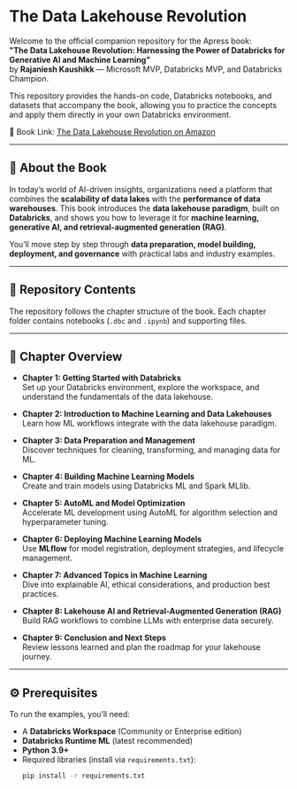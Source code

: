 # The Data Lakehouse Revolution

Welcome to the official companion repository for the Apress book:  
**"The Data Lakehouse Revolution: Harnessing the Power of Databricks for Generative AI and Machine Learning"**  
by **Rajaniesh Kaushikk** — Microsoft MVP, Databricks MVP, and Databricks Champion.  

This repository provides the hands-on code, Databricks notebooks, and datasets that accompany the book, allowing you to practice the concepts and apply them directly in your own Databricks environment.  

📖 Book Link: [The Data Lakehouse Revolution on Amazon](https://www.amazon.com/Data-Lakehouse-Revolution-Harnessing-Databricks/dp/B0FCXGFW4H)

---

## 📘 About the Book

In today’s world of AI-driven insights, organizations need a platform that combines the **scalability of data lakes** with the **performance of data warehouses**. This book introduces the **data lakehouse paradigm**, built on **Databricks**, and shows you how to leverage it for **machine learning, generative AI, and retrieval-augmented generation (RAG)**.

You’ll move step by step through **data preparation, model building, deployment, and governance** with practical labs and industry examples.

---

## 📂 Repository Contents

The repository follows the chapter structure of the book. Each chapter folder contains notebooks (`.dbc` and `.ipynb`) and supporting files.


---

## 📌 Chapter Overview

- **Chapter 1: Getting Started with Databricks**  
  Set up your Databricks environment, explore the workspace, and understand the fundamentals of the data lakehouse.

- **Chapter 2: Introduction to Machine Learning and Data Lakehouses**  
  Learn how ML workflows integrate with the data lakehouse paradigm.

- **Chapter 3: Data Preparation and Management**  
  Discover techniques for cleaning, transforming, and managing data for ML.

- **Chapter 4: Building Machine Learning Models**  
  Create and train models using Databricks ML and Spark MLlib.

- **Chapter 5: AutoML and Model Optimization**  
  Accelerate ML development using AutoML for algorithm selection and hyperparameter tuning.

- **Chapter 6: Deploying Machine Learning Models**  
  Use **MLflow** for model registration, deployment strategies, and lifecycle management.

- **Chapter 7: Advanced Topics in Machine Learning**  
  Dive into explainable AI, ethical considerations, and production best practices.

- **Chapter 8: Lakehouse AI and Retrieval-Augmented Generation (RAG)**  
  Build RAG workflows to combine LLMs with enterprise data securely.

- **Chapter 9: Conclusion and Next Steps**  
  Review lessons learned and plan the roadmap for your lakehouse journey.

---

## ⚙️ Prerequisites

To run the examples, you’ll need:

- A **Databricks Workspace** (Community or Enterprise edition)  
- **Databricks Runtime ML** (latest recommended)  
- **Python 3.9+**  
- Required libraries (install via `requirements.txt`):
  ```bash
  pip install -r requirements.txt
